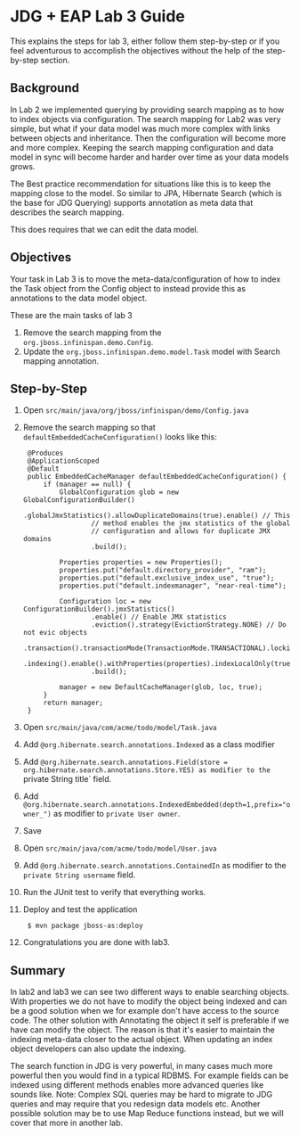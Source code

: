 # JDG + EAP Lab 3 Guide
This explains the steps for lab 3, either follow them step-by-step or if you 
feel adventurous to accomplish the objectives without the help of the step-by-step section.

## Background 
In Lab 2 we implemented querying by providing search mapping as to how to index
objects via configuration. The search mapping for Lab2 was very simple, but what
if your data model was much more complex with links between objects and 
inheritance. Then the configuration will become more and more complex. Keeping 
the search mapping configuration and data model in sync will become harder and 
harder over time as your data models grows. 

The Best practice recommendation for situations like this is to keep the 
mapping close to the model. So similar to JPA, Hibernate Search (which is the 
base for JDG Querying) supports annotation as meta data that describes the 
search mapping. 

This does requires that we can edit the data model. 

## Objectives
Your task in Lab 3 is to move the meta-data/configuration of how to index the Task object from the Config object to instead provide this as annotations to the data model object.

These are the main tasks of lab 3

1. Remove the search mapping from the `org.jboss.infinispan.demo.Config`.
2. Update the `org.jboss.infinispan.demo.model.Task` model with Search mapping 
annotation.

## Step-by-Step

1. Open `src/main/java/org/jboss/infinispan/demo/Config.java` 
2. Remove the search mapping so that `defaultEmbeddedCacheConfiguration()` looks like this: 
		
		@Produces
		@ApplicationScoped
		@Default
		public EmbeddedCacheManager defaultEmbeddedCacheConfiguration() {
			if (manager == null) {
				GlobalConfiguration glob = new GlobalConfigurationBuilder()
						.globalJmxStatistics().allowDuplicateDomains(true).enable() // This
						// method enables the jmx statistics of the global
						// configuration and allows for duplicate JMX domains
						.build();
		
				Properties properties = new Properties();
				properties.put("default.directory_provider", "ram");
				properties.put("default.exclusive_index_use", "true");
				properties.put("default.indexmanager", "near-real-time");
		
				Configuration loc = new ConfigurationBuilder().jmxStatistics()
						.enable() // Enable JMX statistics
						.eviction().strategy(EvictionStrategy.NONE) // Do not evic objects
						.transaction().transactionMode(TransactionMode.TRANSACTIONAL).lockingMode(LockingMode.OPTIMISTIC)
						.indexing().enable().withProperties(properties).indexLocalOnly(true)
						.build();
		
				manager = new DefaultCacheManager(glob, loc, true);
			}
			return manager;
		}
		
1. Open `src/main/java/com/acme/todo/model/Task.java`
1. Add `@org.hibernate.search.annotations.Indexed` as a class modifier
1. Add `@org.hibernate.search.annotations.Field(store = org.hibernate.search.annotations.Store.YES) as modifier to the `private String title` field.
1. Add `@org.hibernate.search.annotations.IndexedEmbedded(depth=1,prefix="owner_")` as modifier to `private User owner`.
1. Save
1. Open `src/main/java/com/acme/todo/model/User.java` 
1. Add `@org.hibernate.search.annotations.ContainedIn` as modifier to the `private String username` field.
1. Run the JUnit test to verify that everything works.
7. Deploy and test the application

		$ mvn package jboss-as:deploy
		
8. Congratulations you are done with lab3.

## Summary
In lab2 and lab3 we can see two different ways to enable searching objects. With properties we do not have to modify the object being indexed and can be a good solution when we for example don't have access to the source code. The other solution with Annotating the object it self is preferable if we have can modify the object. The reason is that it's easier to maintain the indexing meta-data closer to the actual object. When updating an index object developers can also update the indexing.

The search function in JDG is very powerful, in many cases much more powerful then you would find in a typical RDBMS. For example fields can be indexed using different methods enables more advanced queries like sounds like. Note: Complex SQL queries may be hard to migrate to JDG queries and may require that you redesign data models etc. Another possible solution may be to use Map Reduce functions instead, but we will cover that more in another lab. 










